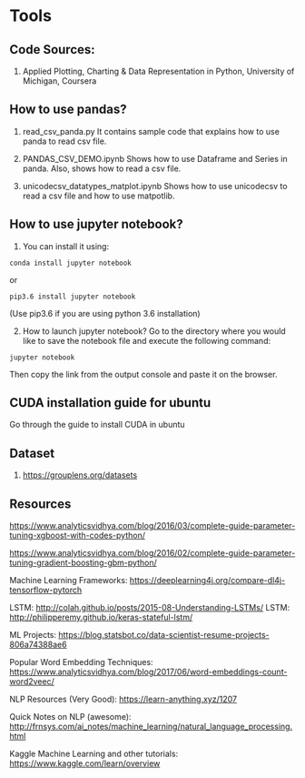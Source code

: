 # Tools

## Code Sources:

1. Applied Plotting, Charting & Data Representation in Python, University of Michigan, Coursera

## How to use pandas?

1. read_csv_panda.py
   It contains sample code that explains how to use panda to read csv file.

2. PANDAS_CSV_DEMO.ipynb
   Shows how to use Dataframe and Series in panda. Also, shows how to read a csv file.

3. unicodecsv_datatypes_matplot.ipynb
   Shows how to use unicodecsv to read a csv file and how to use matpotlib.



## How to use jupyter notebook?

1. You can install it using:

```
conda install jupyter notebook
```
or 

```
pip3.6 install jupyter notebook
```

(Use pip3.6 if you are using python 3.6 installation)

2. How to launch jupyter notebook?
Go to the directory where you would like to save the notebook file and execute the following command:
```
jupyter notebook
```
Then copy the link from the output console and paste it on the browser.

## CUDA installation guide for ubuntu

Go through the guide to install CUDA in ubuntu

## Dataset
1. https://grouplens.org/datasets

## Resources
https://www.analyticsvidhya.com/blog/2016/03/complete-guide-parameter-tuning-xgboost-with-codes-python/

https://www.analyticsvidhya.com/blog/2016/02/complete-guide-parameter-tuning-gradient-boosting-gbm-python/

Machine Learning Frameworks: https://deeplearning4j.org/compare-dl4j-tensorflow-pytorch

LSTM: http://colah.github.io/posts/2015-08-Understanding-LSTMs/
LSTM: http://philipperemy.github.io/keras-stateful-lstm/

ML Projects: https://blog.statsbot.co/data-scientist-resume-projects-806a74388ae6

Popular Word Embedding Techniques: https://www.analyticsvidhya.com/blog/2017/06/word-embeddings-count-word2veec/

NLP Resources (Very Good): https://learn-anything.xyz/1207

Quick Notes on NLP (awesome): http://frnsys.com/ai_notes/machine_learning/natural_language_processing.html

Kaggle Machine Learning and other tutorials: https://www.kaggle.com/learn/overview
